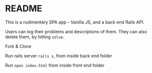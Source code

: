 # README

This is a rudimentary SPA app - Vanilla JS, and a back end Rails API.

Users can log their problems and descriptions of them. They can also delete them, by hitting  `solve`.

Fork & Clone

Run rails server `rails s`, from inside back end folder

Run `open index.html` from inside front end folder
